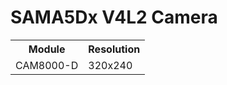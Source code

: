# SAMA5Dx V4L2 Camera

<table>
 <tr>
  <th>Module</th>
  <th>Resolution</th>
 </tr>
 <tr>
  <td>CAM8000-D</td>
  <td>320x240</td>
 </tr>
</table>
